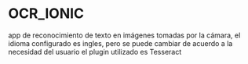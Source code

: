 # OCR_IONIC
app de reconocimiento de texto en imágenes tomadas por la cámara, el idioma configurado es ingles, pero se puede cambiar de acuerdo a la necesidad del usuario
el plugin utilizado es Tesseract
